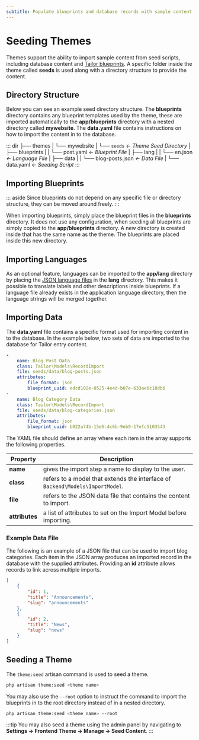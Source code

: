 ```yaml
---
subtitle: Populate blueprints and database records with sample content.
---
```

# Seeding Themes

Themes support the ability to import sample content from seed scripts, including database content and [Tailor blueprints](../../cms/tailor/introduction.md). A specific folder inside the theme called **seeds** is used along with a directory structure to provide the content.

## Directory Structure

Below you can see an example seed directory structure. The **blueprints** directory contains any blueprint templates used by the theme, these are imported automatically to the **app/blueprints** directory with a nested directory called **mywebsite**. The **data.yaml** file contains instructions on how to import the content in to the database.

::: dir
├── themes
|   └── mywebsite
|       └── `seeds`  _← Theme Seed Directory_
|           ├── blueprints
|           |   └── post.yaml  _← Blueprint File_
|           ├── lang
|           |   └── en.json  _← Language File_
|           ├── data
|           |   └── blog-posts.json  _← Data File_
|           └── data.yaml  _← Seeding Script_
:::

## Importing Blueprints

::: aside
Since blueprints do not depend on any specific file or directory structure, they can be moved around freely.
:::

When importing blueprints, simply place the blueprint files in the **blueprints** directory. It does not use any configuration, when seeding all blueprints are simply copied to the **app/blueprints** directory. A new directory is created inside that has the same name as the theme. The blueprints are placed inside this new directory.

## Importing Languages

As an optional feature, languages can be imported to the **app/lang** directory by placing the [JSON language files](../../extend/system/localization.md) in the **lang** directory. This makes it possible to translate labels and other descriptions inside blueprints. If a language file already exists in the application language directory, then the language strings will be merged together.

## Importing Data

The **data.yaml** file contains a specific format used for importing content in to the database. In the example below, two sets of data are imported to the database for Tailor entry content.

```yaml
-
    name: Blog Post Data
    class: Tailor\Models\RecordImport
    file: seeds/data/blog-posts.json
    attributes:
        file_format: json
        blueprint_uuid: edcd102e-0525-4e4d-b07e-633ae6c18db6
-
    name: Blog Category Data
    class: Tailor\Models\RecordImport
    file: seeds/data/blog-categories.json
    attributes:
        file_format: json
        blueprint_uuid: b022a74b-15e6-4c6b-9eb9-17efc5103543
```

The YAML file should define an array where each item in the array supports the following properties.

Property | Description
------------- | -------------
**name** | gives the import step a name to display to the user.
**class** | refers to a model that extends the interface of `Backend\Models\ImportModel`.
**file** | refers to the JSON data file that contains the content to import.
**attributes** | a list of attributes to set on the Import Model before importing.

### Example Data File

The following is an example of a JSON file that can be used to import blog categories. Each item in the JSON array produces an imported record in the database with the supplied attributes. Providing an **id** attribute allows records to link across multiple imports.

```json
[
    {
        "id": 1,
        "title": "Announcements",
        "slug": "announcements"
    },
    {
        "id": 2,
        "title": "News",
        "slug": "news"
    }
]
```

## Seeding a Theme

The `theme:seed` artisan command is used to seed a theme.

```bash
php artisan theme:seed <theme name>
```

You may also use the `--root` option to instruct the command to import the blueprints in to the root directory instead of in a nested directory.

```bash
php artisan theme:seed <theme name> --root
```

:::tip
You may also seed a theme using the admin panel by navigating to **Settings → Frontend Theme → Manage → Seed Content**.
:::
